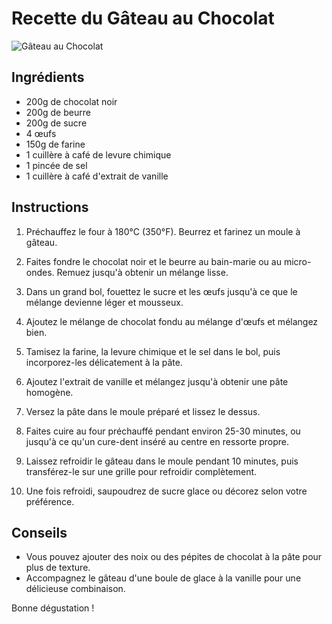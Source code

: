 # Recette du Gâteau au Chocolat

![Gâteau au Chocolat](/recipes/gateau-au-chocolat.jpg)

## Ingrédients

-   200g de chocolat noir
-   200g de beurre
-   200g de sucre
-   4 œufs
-   150g de farine
-   1 cuillère à café de levure chimique
-   1 pincée de sel
-   1 cuillère à café d'extrait de vanille

## Instructions

1. Préchauffez le four à 180°C (350°F). Beurrez et farinez un moule à gâteau.

2. Faites fondre le chocolat noir et le beurre au bain-marie ou au micro-ondes. Remuez jusqu'à obtenir un mélange lisse.

3. Dans un grand bol, fouettez le sucre et les œufs jusqu'à ce que le mélange devienne léger et mousseux.

4. Ajoutez le mélange de chocolat fondu au mélange d'œufs et mélangez bien.

5. Tamisez la farine, la levure chimique et le sel dans le bol, puis incorporez-les délicatement à la pâte.

6. Ajoutez l'extrait de vanille et mélangez jusqu'à obtenir une pâte homogène.

7. Versez la pâte dans le moule préparé et lissez le dessus.

8. Faites cuire au four préchauffé pendant environ 25-30 minutes, ou jusqu'à ce qu'un cure-dent inséré au centre en ressorte propre.

9. Laissez refroidir le gâteau dans le moule pendant 10 minutes, puis transférez-le sur une grille pour refroidir complètement.

10. Une fois refroidi, saupoudrez de sucre glace ou décorez selon votre préférence.

## Conseils

-   Vous pouvez ajouter des noix ou des pépites de chocolat à la pâte pour plus de texture.
-   Accompagnez le gâteau d'une boule de glace à la vanille pour une délicieuse combinaison.

Bonne dégustation !
